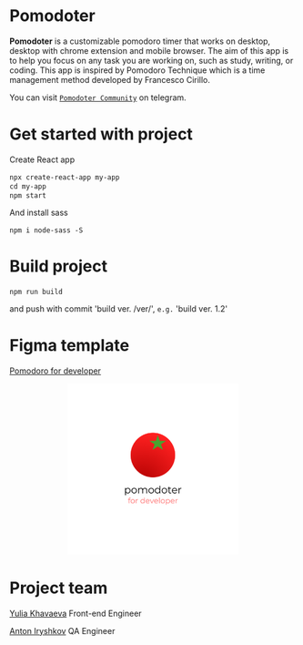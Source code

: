 # Pomodoter

**Pomodoter** is a customizable pomodoro timer that works on desktop, desktop with chrome extension and mobile browser. The aim of this app is to help you focus on any task you are working on, such as study, writing, or coding. This app is inspired by Pomodoro Technique which is a time management method developed by Francesco Cirillo.

You can visit [`Pomodoter Community`](https://t.me/pomodoter) on telegram.

# Get started with project

Create React app

```
npx create-react-app my-app
cd my-app
npm start
```

And install sass

```
npm i node-sass -S
```

# Build project

```
npm run build
```

and push with commit 'build ver. /ver/', `e.g.` 'build ver. 1.2'

# Figma template

[Pomodoro for developer](https://www.figma.com/file/lG8nS2SAyjqsvZJJ9YysJJ/pomodoter?type=design&node-id=0%3A1&t=QXgr47mq1RNbN3uy-1)

<div align="center">
  <a href="https://www.figma.com/file/lG8nS2SAyjqsvZJJ9YysJJ/pomodoter?type=design&node-id=0%3A1&t=QXgr47mq1RNbN3uy-1">
    <img src="https://github.com/iamlorddop/pomodoro_timer/blob/main/img_github/pomodoro_for_developer.png" width="300" height="300" alt="pomodoro timer for developer cover">
  </a>
</div>

# Project team

[Yulia Khavaeva](https://github.com/iamlorddop) Front-end Engineer

[Anton Iryshkov](https://github.com/anton-rshk) QA Engineer
